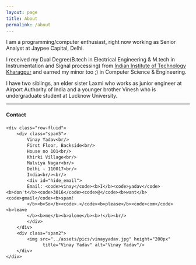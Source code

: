 ```yaml
---
layout: page
title: About
permalink: /about
---
```

I am a programming/computer enthusiast, right now working as Senior Analyst at Jaypee Capital, Delhi.

I received my Dual Degree(B.tech in Electrical Engineering & M.tech in Instrumentation and Signal processing) from [Indian Institute of Technology Kharagpur](http://www.iitkgp.ac.in/) and earned my minor too ;) in Computer Science & Engineering.

I have two siblings, an elder sister Laxmi who works as junior engineer at Airport Authority of India and a younger brother Vinesh who is undergraduate student at Lucknow University.

---

<div class="container">
<h4>Contact</h4>

    <div class="row-fluid">
        <div class="span5">
            Vinay Yadav<br/>
            First Floor, Backside<br/>
            House no 101<br/>
            Khirki Village<br/>
            Malviya Nagar<br/>
            Delhi - 110017<br/>
            India<br/><br/>
            <div id="hide_email">
            Email: <code>vinay</code><b>I</b><code>yadav</code><b>don't</b><code>3016</code><code>@</code><b>want</b><code>gmail</code><b>spam!
            </b><b>So</b><code>.</code><b>please</b><code>com</code><b>leave
            </b><b>me</b><b>alone</b><b>!</b><br/>
            </div>
        </div>
        <div class="span2">
            <img src="../assets/pics/vinayyadav.jpg" height="200px"
                  title="Vinay Yadav" alt="Vinay Yadav"/>
        </div>
    </div>
</div>

